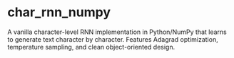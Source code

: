 # char_rnn_numpy
A vanilla character-level RNN implementation in Python/NumPy that learns to generate text character by character. Features Adagrad optimization, temperature sampling, and clean object-oriented design.
